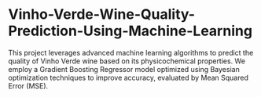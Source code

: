 # Vinho-Verde-Wine-Quality-Prediction-Using-Machine-Learning
This project leverages advanced machine learning algorithms to predict the quality of Vinho Verde wine based on its physicochemical properties. We employ a Gradient Boosting Regressor model optimized using Bayesian optimization techniques to improve accuracy, evaluated by Mean Squared Error (MSE).
